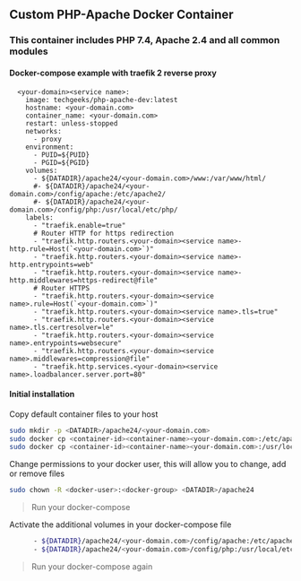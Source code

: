 ## Custom PHP-Apache Docker Container
### This container includes PHP 7.4, Apache 2.4 and all common modules


#### Docker-compose example with traefik 2 reverse proxy
```
  <your-domain><service name>:
    image: techgeeks/php-apache-dev:latest
    hostname: <your-domain.com>
    container_name: <your-domain.com>
    restart: unless-stopped
    networks:
      - proxy
    environment:
      - PUID=${PUID}
      - PGID=${PGID}
    volumes:
      - ${DATADIR}/apache24/<your-domain.com>/www:/var/www/html/
      #- ${DATADIR}/apache24/<your-domain.com>/config/apache:/etc/apache2/
      #- ${DATADIR}/apache24/<your-domain.com>/config/php:/usr/local/etc/php/
    labels:
      - "traefik.enable=true"
      # Router HTTP for https redirection
      - "traefik.http.routers.<your-domain><service name>-http.rule=Host(`<your-domain.com>`)"
      - "traefik.http.routers.<your-domain><service name>-http.entrypoints=web"
      - "traefik.http.routers.<your-domain><service name>-http.middlewares=https-redirect@file"
      # Router HTTPS
      - "traefik.http.routers.<your-domain><service name>.rule=Host(`<your-domain.com>`)"
      - "traefik.http.routers.<your-domain><service name>.tls=true"
      - "traefik.http.routers.<your-domain><service name>.tls.certresolver=le"
      - "traefik.http.routers.<your-domain><service name>.entrypoints=websecure"
      - "traefik.http.routers.<your-domain><service name>.middlewares=compression@file"
      - "traefik.http.services.<your-domain><service name>.loadbalancer.server.port=80"
```

#### Initial installation

Copy default container files to your host
```bash
sudo mkdir -p <DATADIR>/apache24/<your-domain.com>
sudo docker cp <container-id><container-name><your-domain.com>:/etc/apache/ <DATADIR>/apache24/<your-domain.com>/config/
sudo docker cp <container-id><container-name><your-domain.com>:/usr/local/etc/php/ <DATADIR>/apache24/<your-domain.com>/config/
```

Change permissions to your docker user, this will allow you to change, add or remove files
```bash
sudo chown -R <docker-user>:<docker-group> <DATADIR>/apache24
```

> Run your docker-compose

Activate the additional volumes in your docker-compose file
```bash
      - ${DATADIR}/apache24/<your-domain.com>/config/apache:/etc/apache2/
      - ${DATADIR}/apache24/<your-domain.com>/config/php:/usr/local/etc/php/
```

> Run your docker-compose again
